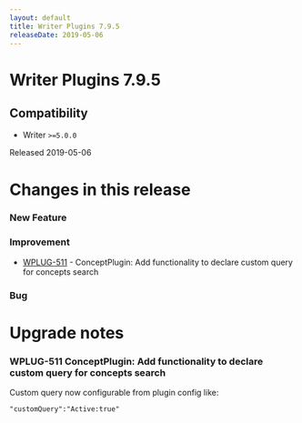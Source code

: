 ```yaml
---
layout: default
title: Writer Plugins 7.9.5
releaseDate: 2019-05-06
---
```

<div class="jumbotron">
    <h1>Writer Plugins 7.9.5</h1>    
    <h2>Compatibility</h2>
    <ul>
        <li>Writer <code>>=5.0.0</code></li>
    </ul>
</div>

Released 2019-05-06

 

# Changes in this release  


### New Feature 



### Improvement 

 * [WPLUG-511](https://jira.infomaker.se/browse/WPLUG-511) - ConceptPlugin: Add functionality to declare custom query for concepts search 


### Bug 





# Upgrade notes  
       
### WPLUG-511 ConceptPlugin: Add functionality to declare custom query for concepts search 
Custom query now configurable from plugin config like:

```
"customQuery":"Active:true"
```      

